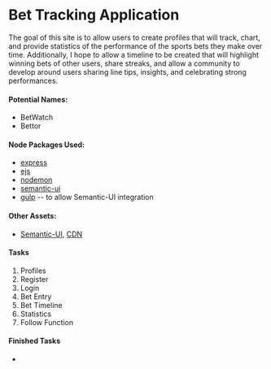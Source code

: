 # Bet Tracking Application

The goal of this site is to allow users to create profiles that will track,
chart, and provide statistics of the performance of the sports bets they make
over time. Additionally, I hope to allow a timeline to be created that will
highlight winning bets of other users, share streaks, and allow a community to
develop around users sharing line tips, insights, and celebrating strong
performances. 

#### Potential Names: 
* BetWatch
* Bettor

#### Node Packages Used:
* [express](https://www.npmjs.com/package/express)
* [ejs](https://www.npmjs.com/package/ejs)
* [nodemon](https://www.npmjs.com/package/nodemon)
* [semantic-ui](https://www.npmjs.com/package/semantic-ui)
* [gulp](https://www.npmjs.com/package/gulp) -- to allow Semantic-UI integration

#### Other Assets:
* [Semantic-UI](https://semantic-ui.com), 
  [CDN](https://cdnjs.com/libraries/semantic-ui)

#### Tasks
1. Profiles
2. Register
3. Login
4. Bet Entry
5. Bet Timeline
6. Statistics
7. Follow Function

#### Finished Tasks
* 